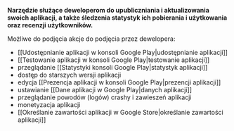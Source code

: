 **Narzędzie służące deweloperom do upubliczniania i aktualizowania swoich aplikacji, a także śledzenia statystyk ich pobierania i użytkowania oraz recenzji użytkowników.** 

Możliwe do podjęcia akcje do podjęcia przez dewelopera:

- [[Udostępnianie aplikacji w konsoli Google Play|udostępnianie aplikacji]]
- [[Testowanie aplikacji w konsoli Google Play|testowanie aplikacji]]
- przeglądanie [[Statystyki konsoli Google Play|statystyk aplikacji]]
- dostęp do starszych wersji aplikacji
- edycja [[Prezencja aplikacji w konsoli Google Play|prezencji aplikacji]]
- ustawianie [[Dane aplikacji w Google Play|danych aplikacji]]
- przeglądanie powodów (logów) crashy i zawieszeń aplikacji
- monetyzacja aplikacji
- [[Określanie zawartości aplikacji w Google Store|określanie zawartości aplikacji]]

